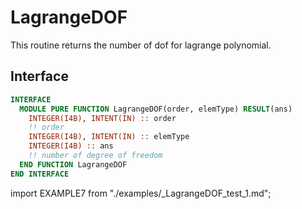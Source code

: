 # LagrangeDOF

<!-- markdownlint-disable MD041 MD013 MD033 MD012 -->

This routine returns the number of dof for lagrange polynomial.

## Interface

<Tabs>
<TabItem value="interface" label="܀ Interface" default>

```fortran
INTERFACE
  MODULE PURE FUNCTION LagrangeDOF(order, elemType) RESULT(ans)
    INTEGER(I4B), INTENT(IN) :: order
    !! order
    INTEGER(I4B), INTENT(IN) :: elemType
    INTEGER(I4B) :: ans
    !! number of degree of freedom
  END FUNCTION LagrangeDOF
END INTERFACE
```

</TabItem>

<TabItem value="example" label="️܀ See example">

import EXAMPLE7 from "./examples/_LagrangeDOF_test_1.md";

<EXAMPLE7 />

</TabItem>

<TabItem value="close" label="↢ ">

</TabItem>
</Tabs>
